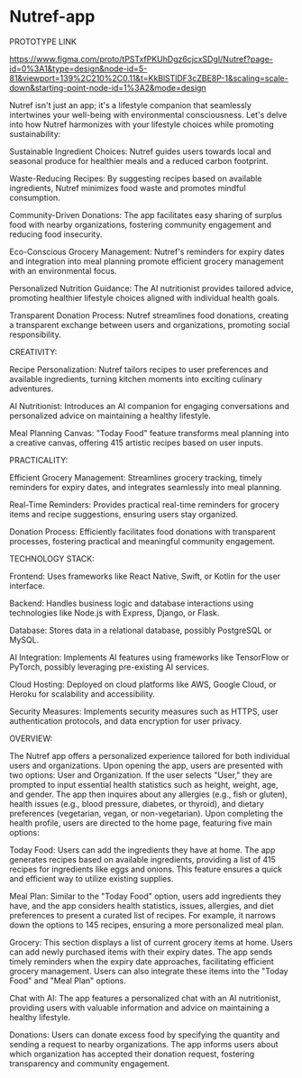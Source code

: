 # Nutref-app
PROTOTYPE LINK

https://www.figma.com/proto/tPSTxfPKUhDgz6cjcxSDgI/Nutref?page-id=0%3A1&type=design&node-id=5-81&viewport=139%2C210%2C0.11&t=KkBlSTlDF3cZBE8P-1&scaling=scale-down&starting-point-node-id=1%3A2&mode=design

Nutref isn't just an app; it's a lifestyle companion that seamlessly intertwines your well-being with environmental consciousness. Let's delve into how Nutref harmonizes with your lifestyle choices while promoting sustainability: 

Sustainable Ingredient Choices: 
Nutref guides users towards local and seasonal produce for healthier meals and a reduced carbon footprint. 

Waste-Reducing Recipes: 
By suggesting recipes based on available ingredients, Nutref minimizes food waste and promotes mindful consumption. 

Community-Driven Donations:
The app facilitates easy sharing of surplus food with nearby organizations, fostering community engagement and reducing food insecurity. 

Eco-Conscious Grocery Management: 
Nutref's reminders for expiry dates and integration into meal planning promote efficient grocery management with an environmental focus.

Personalized Nutrition Guidance: 
The AI nutritionist provides tailored advice, promoting healthier lifestyle choices aligned with individual health goals. 

Transparent Donation Process:
Nutref streamlines food donations, creating a transparent exchange between users and organizations, promoting social responsibility.

CREATIVITY: 

Recipe Personalization: 
Nutref tailors recipes to user preferences and available ingredients, turning kitchen moments into exciting culinary adventures.

AI Nutritionist: 
Introduces an AI companion for engaging conversations and personalized advice on maintaining a healthy lifestyle. 

Meal Planning Canvas: 
"Today Food" feature transforms meal planning into a creative canvas, offering 415 artistic recipes based on user inputs.

PRACTICALITY:

Efficient Grocery Management: 
Streamlines grocery tracking, timely reminders for expiry dates, and integrates seamlessly into meal planning.

Real-Time Reminders: 
Provides practical real-time reminders for grocery items and recipe suggestions, ensuring users stay organized. 

Donation Process:
Efficiently facilitates food donations with transparent processes, fostering practical and meaningful community engagement.

TECHNOLOGY STACK: 

Frontend: 
Uses frameworks like React Native, Swift, or Kotlin for the user interface. 

Backend: 
Handles business logic and database interactions using technologies like Node.js with Express, Django, or Flask. 

Database: 
Stores data in a relational database, possibly PostgreSQL or MySQL. 

AI Integration: 
Implements AI features using frameworks like TensorFlow or PyTorch, possibly leveraging pre-existing AI services. 

Cloud Hosting: 
Deployed on cloud platforms like AWS, Google Cloud, or Heroku for scalability and accessibility. 

Security Measures:
Implements security measures such as HTTPS, user authentication protocols, and data encryption for user privacy.

OVERVIEW: 

The Nutref app offers a personalized experience tailored for both individual users and organizations. Upon opening the app, users are presented with two options: User and Organization. If the user selects "User," they are prompted to input essential health statistics such as height, weight, age, and gender. The app then inquires about any allergies (e.g., fish or gluten), health issues (e.g., blood pressure, diabetes, or thyroid), and dietary preferences (vegetarian, vegan, or non-vegetarian). Upon completing the health profile, users are directed to the home page, featuring five main options:

Today Food:  Users can add the ingredients they have at home. The app generates recipes based on available ingredients, providing a list of 415 recipes for ingredients like eggs and onions. This feature ensures a quick and efficient way to utilize existing supplies.

Meal Plan: Similar to the "Today Food" option, users add ingredients they have, and the app considers health statistics, issues, allergies, and diet preferences to present a curated list of recipes. For example, it narrows down the options to 145 recipes, ensuring a more personalized meal plan.

Grocery:  This section displays a list of current grocery items at home. Users can add newly purchased items with their expiry dates. The app sends timely reminders when the expiry date approaches, facilitating efficient grocery management. Users can also integrate these items into the "Today Food" and "Meal Plan" options.

Chat with AI: The app features a personalized chat with an AI nutritionist, providing users with valuable information and advice on maintaining a healthy lifestyle.

Donations:  Users can donate excess food by specifying the quantity and sending a request to nearby organizations. The app informs users about which organization has accepted their donation request, fostering transparency and community engagement.
